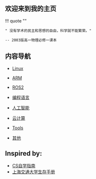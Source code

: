 ## 欢迎来到我的主页

!!! quote ""

    " 没有学术的民主和思想的自由，科学就不能繁荣。"
    
    -- 2003版高一物理必修一课本


## 内容导航 

- [Linux](linux/index.md)

- [ARM](arm/index.md)

- [ROS2](ros2/index.md)

- [编程语言](pl/index.md)
  
- [人工智能](ai/index.md)

- [云计算](cloud/index.md)

- [Tools](tools/index.md)

- [其他](others/index.md)

## Inspired by:

- [CS自学指南](https://csdiy.wiki/CS%E5%AD%A6%E4%B9%A0%E8%A7%84%E5%88%92/)
- [上海交通大学生存手册](https://survivesjtu.gitbook.io/survivesjtumanual/)

